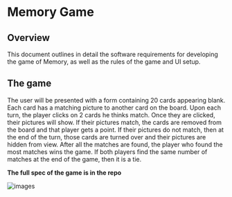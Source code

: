 # Memory Game

## Overview ##
This document outlines in detail the software requirements for developing the game of Memory, as well as the rules of the game and UI setup.

## The game ##
The user will be presented with a form containing 20 cards appearing blank. Each card has a matching picture to another card on the board. Upon each turn, the player clicks on 2 cards he thinks match. Once they are clicked, their pictures will show. If their pictures match, the cards are removed from the board and that player gets a point. If their pictures do not match, then at the end of the turn, those cards are turned over and their pictures are hidden from view. After all the matches are found, the player who found the most matches wins the game. If both players find the same number of matches at the end of the game, then it is a tie.

**The full spec of the game is in the repo**


![images](https://user-images.githubusercontent.com/97982214/217108842-34492499-5a2a-4937-bf94-973fdf295da6.png)
